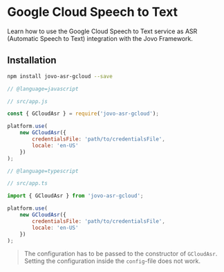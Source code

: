 # Google Cloud Speech to Text

Learn how to use the Google Cloud Speech to Text service as ASR (Automatic Speech to Text) integration with the Jovo Framework.

## Installation

```sh
npm install jovo-asr-gcloud --save
```

```javascript
// @language=javascript

// src/app.js

const { GCloudAsr } = require('jovo-asr-gcloud');

platform.use(
	new GCloudAsr({
		credentialsFile: 'path/to/credentialsFile',
		locale: 'en-US'
	})
);

// @language=typescript

// src/app.ts

import { GCloudAsr } from 'jovo-asr-gcloud';

platform.use(
	new GCloudAsr({
		credentialsFile: 'path/to/credentialsFile',
		locale: 'en-US'
	})
);
```

> The configuration has to be passed to the constructor of `GCloudAsr`. Setting the configuration inside the `config`-file does not work.


<!--[metadata]: {"description": "Learn how to use the Google Cloud Speech to Text service as ASR (Automatic Speech to Text) integration with the Jovo Framework.",
"route": "asr/google-cloud-asr" }-->

